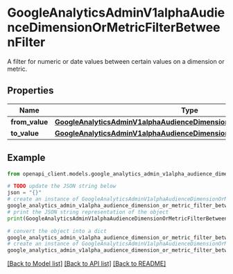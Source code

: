 # GoogleAnalyticsAdminV1alphaAudienceDimensionOrMetricFilterBetweenFilter

A filter for numeric or date values between certain values on a dimension or metric.

## Properties

Name | Type | Description | Notes
------------ | ------------- | ------------- | -------------
**from_value** | [**GoogleAnalyticsAdminV1alphaAudienceDimensionOrMetricFilterNumericValue**](GoogleAnalyticsAdminV1alphaAudienceDimensionOrMetricFilterNumericValue.md) |  | [optional] 
**to_value** | [**GoogleAnalyticsAdminV1alphaAudienceDimensionOrMetricFilterNumericValue**](GoogleAnalyticsAdminV1alphaAudienceDimensionOrMetricFilterNumericValue.md) |  | [optional] 

## Example

```python
from openapi_client.models.google_analytics_admin_v1alpha_audience_dimension_or_metric_filter_between_filter import GoogleAnalyticsAdminV1alphaAudienceDimensionOrMetricFilterBetweenFilter

# TODO update the JSON string below
json = "{}"
# create an instance of GoogleAnalyticsAdminV1alphaAudienceDimensionOrMetricFilterBetweenFilter from a JSON string
google_analytics_admin_v1alpha_audience_dimension_or_metric_filter_between_filter_instance = GoogleAnalyticsAdminV1alphaAudienceDimensionOrMetricFilterBetweenFilter.from_json(json)
# print the JSON string representation of the object
print(GoogleAnalyticsAdminV1alphaAudienceDimensionOrMetricFilterBetweenFilter.to_json())

# convert the object into a dict
google_analytics_admin_v1alpha_audience_dimension_or_metric_filter_between_filter_dict = google_analytics_admin_v1alpha_audience_dimension_or_metric_filter_between_filter_instance.to_dict()
# create an instance of GoogleAnalyticsAdminV1alphaAudienceDimensionOrMetricFilterBetweenFilter from a dict
google_analytics_admin_v1alpha_audience_dimension_or_metric_filter_between_filter_from_dict = GoogleAnalyticsAdminV1alphaAudienceDimensionOrMetricFilterBetweenFilter.from_dict(google_analytics_admin_v1alpha_audience_dimension_or_metric_filter_between_filter_dict)
```
[[Back to Model list]](../README.md#documentation-for-models) [[Back to API list]](../README.md#documentation-for-api-endpoints) [[Back to README]](../README.md)


